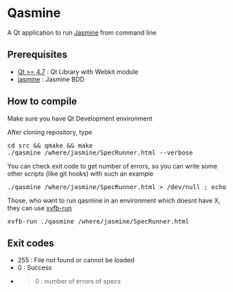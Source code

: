 # Qasmine

A Qt application to run [Jasmine](https://jasmine.github.io/) from command line

## Prerequisites

* [Qt >= 4.7](http://qt.nokia.com/) : Qt Library with Webkit module
* [jasmine](https://jasmine.github.io/) : Jasmine BDD


## How to compile

Make sure you have Qt Development environment

After cloning repository, type

<pre>
cd src && qmake && make 
./qasmine /where/jasmine/SpecRunner.html --verbose
</pre>

You can check exit code to get number of errors, so you can write some other scripts (like git hooks) with such an example
<pre>
./qasmine /where/jasmine/SpecRunner.html > /dev/null ; echo $?
</pre>

Those, who want to run qasmine in an environment which doesnt have X, they can use [xvfb-run](http://en.wikipedia.org/wiki/Xvfb)
<pre>
xvfb-run ./qasmine /where/jasmine/SpecRunner.html
</pre>

## Exit codes
* 255 : File not found or cannot be loaded
* 0 : Success
* > 0 : number of errors of specs
